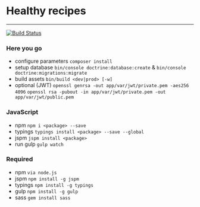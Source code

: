 # Healthy recipes
---
[![Build Status](https://travis-ci.com/barraSargtlin/vpit.svg?token=uX8iz9gHcJk5sGqwqgvR&branch=master)](https://travis-ci.com/barraSargtlin/vpit)

### Here you go
* configure parameters `composer install`
* setup database `bin/console doctrine:database:create` & `bin/console doctrine:migrations:migrate`
* build assets `bin/build <dev|prod> [-w]`
* optional (JWT)        `openssl genrsa -out app/var/jwt/private.pem -aes256 4096`
                        `openssl rsa -pubout -in app/var/jwt/private.pem -out app/var/jwt/public.pem`

### JavaScript
* npm `npm i <package> --save`
* typings `typings install <package> --save --global`
* jspm `jspm install <package>`
* run gulp `gulp watch`


### Required
* npm `via node.js`
* jspm `npm install -g jspm`
* typings `npm install -g typings`
* gulp `npm install -g gulp`
* sass `gem install sass`
